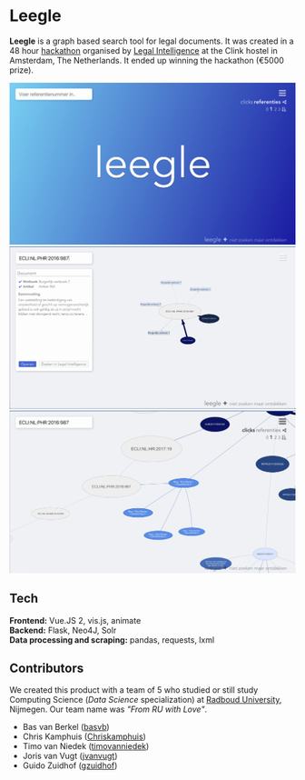 # Leegle

**Leegle** is a graph based search tool for legal documents. It was created in a 48 hour [hackathon](https://www.legalintelligence.com/hackathon) organised by [Legal Intelligence](https://www.legalintelligence.com) at the Clink hostel in Amsterdam, The Netherlands. It ended up winning the hackathon (€5000 prize).

![](screen_home.png)
![](screen_simple.png)
![](screen_zoom.png)

## Tech
**Frontend:** Vue.JS 2, vis.js, animate  
**Backend:** Flask, Neo4J, Solr  
**Data processing and scraping:** pandas, requests, lxml  

## Contributors
We created this product with a team of 5 who studied or still study Computing Science (*Data Science* specialization) at [Radboud University](https://www.ru.nl), Nijmegen. Our team name was *"From RU with Love"*.

* Bas van Berkel ([basvb](https://github.com/basvb))
* Chris Kamphuis ([Chriskamphuis](https://github.com/Chriskamphuis))
* Timo van Niedek ([timovanniedek](https://github.com/timovanniedek))
* Joris van Vugt ([jvanvugt](https://github.com/jvanvugt))
* Guido Zuidhof ([gzuidhof](https://github.com/gzuidhof))

